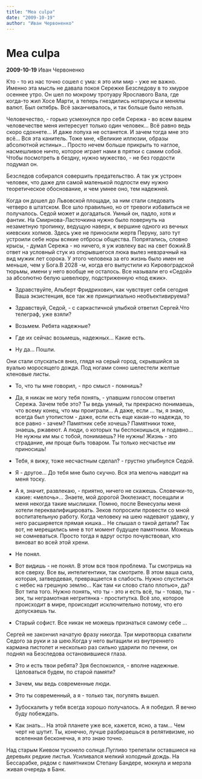 ```yaml
---
title: "Mea culpa"
date: "2009-10-19"
author: "Иван Червоненко"
---
```


# Mea culpa

**2009-10-19** Иван Червоненко

Кто - то из нас точно сошел с ума: я это или мир - уже не важно. Именно эта мысль не давала покоя Сережке Безследову в то хмурое осеннее утро. Он шел по мокрому тротуару Ярославого Вала, где когда-то жил Хосе Марти, а теперь гнездились нотариусы и менялы валют. Был октябрь. Всё заканчивалось, и так больше было нельзя.

Человечество, - горько усмехнулся про себя Сережа - во всем вашем человечестве меня интересует только один человек... Всё равно ведь скоро сдохнете... И даже лопуха не останется. И зачем тогда мне это всё... Вся эта канитель. Тоже мне, «Великие иллюзии, образы абсолютной истины»... Просто нечем больше прикрыть то наглое, насмешливое ничто, которое играет нами в прятки с самим собой. Чтобы посмотреть в бездну, нужно мужество, - не без гордости подумал он.

Безследов собирался совершить предательство. А так уж устроен человек, что даже для самой маленькой подлости ему нужно теоретическое обоснование, и чем умнее оно, тем надежней.

Когда он дошел до Львовской площади, за ним стали следовать четверо в штатском. Все шло правильно, но от тревоги избавиться не получалось. Седой может и догадаться. Умный он, падло, хотя и фантик. На Смирнова-Ласточкина нужно было повернуть на незаметную тропинку, ведущую наверх, к вершине одного из вечных киевских холмов. Здесь уже не приносили жертв Перуну, зато тут устроили себе норы всякие отбросы общества. Попрятались, словно крысы, - думал Сережа - но ничего, я уж извлеку вас на свет божий.В ответ на условный стук из открывшегося люка вылез невзрачный на вид мужик лет сорока. У этого человека за его жизнь было имен не меньше, чем у Бога.В 2028 -м, когда его выпустили из Кировоградской тюрьмы, имени у него вообще не осталось. Все называли его «Седой» за абсолютно белую шевелюру, подстриженную «под ежик».

- Здравствуйте, Альберт Фридрихович, как чувствует себя сегодня Ваша экзистенция, все так же принципиально необъективируема?

- Здравствуй, Седой, - с саркастичной улыбкой ответил Сергей.Что телеграф, уже взяли?

- Возьмем. Ребята надежные?

- Где их сейчас возьмешь, надежных... Какие есть.

- Ну да... Пошли.

Они стали спускаться вниз, глядя на серый город, скрывшийся за вуалью моросящего дождя. Под ногами сонно шелестели желтые кленовые листы.

- То, что ты мне говорил, - про смысл - помнишь?

- Да, я никак не могу тебя понять, - упавшим голосом ответил Сережа. Зачем тебе это? Ты ведь умный, ты прекрасно понимаешь, что всему конец, что мы проиграли... А даже, если ... ты, я знаю, всегда был утопистом - даже, если есть еще какая-то надежда, то все равно - зачем? Памятник себе хочешь? Памятники тоже, знаешь, ржавеют. А люди, о которых ты беспокоишься, и подавно... Не нужны им мы с тобой, понимаешь? Не нужны! Жизнь - это страдание, им проще быть товаром. Ты только несчастье им приносишь!

- Тебя, я вижу, тоже несчастным сделал? - грустно улыбнулся Седой.

- Я - другое... До тебя мне было скучно. Вся эта мелочь наводит на меня тоску.

- А я, значит, развлекаю, - приятно, ничего не скажешь. Словечки-то, какие: «мелочь»... Знаете, мой дорогой Экклезиаст, посещали и меня некогда такие мыслишки. Помню, после Венесуэлы меня хотели переквалифицировать. Зеков попросили провести со мной воспитательную работу. Когда человеку на шею надевают удавку, у него расширяется прямая кишка... Не слышал о такой детали? Так вот, не мерещились мне в тот момент будущее памятники. Можешь не сомневаться. Просто тогда я вдруг остро почувствовал, кто виноват во всей этой хрени.

- Не понял.

- Вот видишь - не понял. В этом вся твоя проблема. Ты смотришь на все сверху. Все вы, интелигентики, так смотрите. В этом ваша сила, которая, затвердевая, превращается в слабость. Нужно спуститься с небес на грешную землю... Как там «и слово стало плотью», да? Вот типа того. Нужно понять, что ты - это и есть всё, ты - товар, ты - зек, ты неграмотная негритянка - проститутка. Всё зло, которое происходит в мире, происходит исключительно потому, что его допускаешь ты.

- Старый софист. Все никак не можешь признаться самому себе ...

Сергей не закончил начатую фразу никогда. Три миротворца схватили Седого за руки и за шею.Когда у него вытащили из внутреннего кармана пистолет и несколько раз сильно ударили по печени, он поднял на Безследова остановившиеся глаза.

- Это и есть твои ребята? Зря беспокоился, - вполне надежные. Целоваться будем, по старой памяти?

- Зачем, мы ведь современные люди.

- Это ты современный, а я - только так, погулять вышел.

- Зубоскалить у тебя всегда хорошо получалось. А я победил. Я вечно буду побеждать.

- Как знать... На этой планете уже все, кажется, ясно, а там... Чем черт не шутит. Ты, конечно, лучше разбираешься в релятивизме, но вселенная бесконечна, я это знаю точно.

Над старым Киевом тускнело солнце.Пугливо трепетали оставшиеся на деревьях редкие листья. Усиливался мелкий холодный дождь. На Бессарабке, рядом с памятником Степану Бандере, мокнула и мерзла живая очередь в Банк.